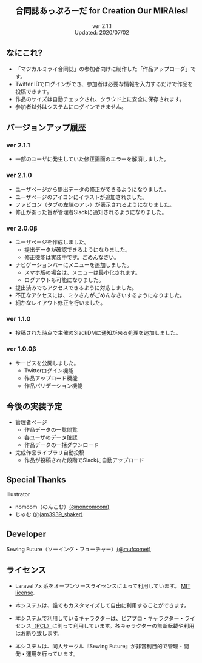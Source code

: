 <h2 align="center">合同誌あっぷろーだ for Creation Our MIRAIes!</h2>

<p align="center">
ver 2.1.1<br>
Updated: 2020/07/02
</p>

## なにこれ?
- 「マジカルミライ合同誌」の参加者向けに制作した「作品アップローダ」です。
- Twitter IDでログインができ、参加者は必要な情報を入力するだけで作品を投稿できます。
- 作品のサイズは自動チェックされ、クラウド上に安全に保存されます。
- 参加者以外はシステムにログインできません。

## バージョンアップ履歴
### ver 2.1.1
- 一部のユーザに発生していた修正画面のエラーを解消しました。

### ver 2.1.0
- ユーザページから提出データの修正ができるようになりました。
- ユーザページのアイコンにイラストが追加されました。
- ファビコン（タブの左端のアレ）が表示されるようになりました。
- 修正があった旨が管理者Slackに通知されるようになりました。

### ver 2.0.0β
- ユーザページを作成しました。
    - 提出データが確認できるようになりました。
    - 修正機能は実装中です。ごめんなさい。
- ナビゲーションバーにメニューを追加しました。
    - スマホ版の場合は、メニューは最小化されます。
    - ログアウトも可能になりました。
- 提出済みでもアクセスできるように対応しました。
- 不正なアクセスには、ミクさんがごめんなさいするようになりました。
- 細かなレイアウト修正を行いました。

### ver 1.1.0
- 投稿された時点で主催のSlackDMに通知が来る処理を追加しました。

### ver 1.0.0β
- サービスを公開しました。
    - Twitterログイン機能
    - 作品アップロード機能
    - 作品バリデーション機能


## 今後の実装予定
- 管理者ページ
    - 作品データの一覧閲覧
    - 各ユーザのデータ確認
    - 作品データの一括ダウンロード
- 完成作品ライブラリ自動投稿
    - 作品が投稿された段階でSlackに自動アップロード


## Special Thanks
Illustrator
* nomcom（のんこむ）[(@noncomcom)](https://twitter.com/noncomcom)
* じゃむ [(@jam3939_shaker)](https://twitter.com/jam3939_shaker)



## Developer
Sewing Future（ソーイング・フューチャー）[(@mufcomet)](https://twitter.com/mufcomet)


## ライセンス
- Laravel 7.x 系をオープンソースライセンスによって利用しています。 [MIT license](https://opensource.org/licenses/MIT).<br>

- 本システムは、誰でもカスタマイズして自由に利用することができます。

- 本システムで利用しているキャラクターは、ピアプロ・キャラクター・ライセンス[（PCL）]( https://piapro.jp/license/character_guideline )に則って利用しています。各キャラクターの無断転載や利用はお断り致します。

- 本システムは、同人サークル『Sewing Future』が非営利目的で管理・開発・運用を行っています。
